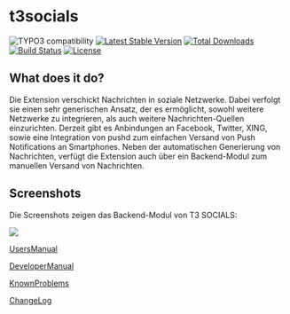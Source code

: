 t3socials
=======

![TYPO3 compatibility](https://img.shields.io/badge/TYPO3-6.2%20%7C%207.8%20%7C%208.7-orange?maxAge=3600&style=flat-square&logo=typo3)
[![Latest Stable Version](https://img.shields.io/packagist/v/dmk/t3socials.svg?maxAge=3600&style=flat-square&logo=composer)](https://packagist.org/packages/dmk/t3socials)
[![Total Downloads](https://img.shields.io/packagist/dt/dmk/t3socials.svg?maxAge=3600&style=flat-square)](https://packagist.org/packages/dmk/t3socials)
[![Build Status](https://img.shields.io/travis/DMKEBUSINESSGMBH/typo3-t3socials.svg?maxAge=3600&style=flat-square&logo=travis)](https://travis-ci.com/DMKEBUSINESSGMBH/typo3-t3socials)
[![License](https://img.shields.io/packagist/l/dmk/t3socials.svg?maxAge=3600&style=flat-square&logo=gnu)](https://packagist.org/packages/dmk/t3socials)

What does it do?
----------------

Die Extension verschickt Nachrichten in soziale Netzwerke. Dabei verfolgt sie einen sehr generischen Ansatz, der es ermöglicht, sowohl weitere Netzwerke zu integrieren, als auch weitere Nachrichten-Quellen einzurichten. Derzeit gibt es Anbindungen an Facebook, Twitter, XING, sowie eine Integration von pushd zum einfachen Versand von Push Notifications an Smartphones. Neben der automatischen Generierung von Nachrichten, verfügt die Extension auch über ein Backend-Modul zum manuellen Versand von Nachrichten.

Screenshots
-----------

Die Screenshots zeigen das Backend-Modul von T3 SOCIALS:

![](Documentation/Images/ModNetworkTrigger.png)

[UsersManual](Documentation/UsersManual/Index.md)

[DeveloperManual](Documentation/DeveloperManual/Index.md)

[KnownProblems](Documentation/KnownProblems/Index.md)

[ChangeLog](Documentation/ChangeLog/Index.md)
